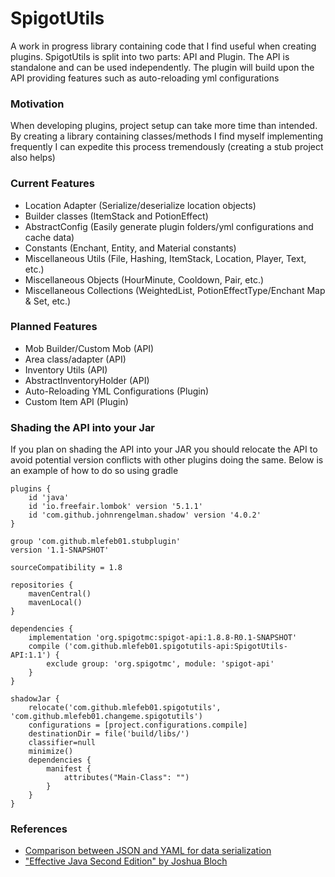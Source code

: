 # SpigotUtils
A work in progress library containing code that I find useful when creating plugins. 
SpigotUtils is split into two parts: API and Plugin. The API is standalone and can be 
used independently. The plugin will build upon the API providing features such as auto-reloading
yml configurations

### Motivation
When developing plugins, project setup can take more time than intended. By creating a 
library containing classes/methods I find myself implementing frequently I can expedite
this process tremendously (creating a stub project also helps)

### Current Features
- Location Adapter (Serialize/deserialize location objects)
- Builder classes (ItemStack and PotionEffect)
- AbstractConfig (Easily generate plugin folders/yml configurations and cache data)
- Constants (Enchant, Entity, and Material constants)
- Miscellaneous Utils (File, Hashing, ItemStack, Location, Player, Text, etc.)
- Miscellaneous Objects (HourMinute, Cooldown, Pair, etc.)
- Miscellaneous Collections (WeightedList, PotionEffectType/Enchant Map & Set, etc.)

### Planned Features
- Mob Builder/Custom Mob (API)
- Area class/adapter (API)
- Inventory Utils (API)
- AbstractInventoryHolder (API)
- Auto-Reloading YML Configurations (Plugin)
- Custom Item API (Plugin)

### Shading the API into your Jar
If you plan on shading the API into your JAR you should relocate the API to avoid potential version
conflicts with other plugins doing the same. Below is an example of how to do so using gradle
```$xslt
plugins {
    id 'java'
    id 'io.freefair.lombok' version '5.1.1'
    id 'com.github.johnrengelman.shadow' version '4.0.2'
}

group 'com.github.mlefeb01.stubplugin'
version '1.1-SNAPSHOT'

sourceCompatibility = 1.8

repositories {
    mavenCentral()
    mavenLocal()
}

dependencies {
    implementation 'org.spigotmc:spigot-api:1.8.8-R0.1-SNAPSHOT'
    compile ('com.github.mlefeb01.spigotutils-api:SpigotUtils-API:1.1') {
        exclude group: 'org.spigotmc', module: 'spigot-api'
    }
}

shadowJar {
    relocate('com.github.mlefeb01.spigotutils', 'com.github.mlefeb01.changeme.spigotutils')
    configurations = [project.configurations.compile]
    destinationDir = file('build/libs/')
    classifier=null
    minimize()
    dependencies {
        manifest {
            attributes("Main-Class": "")
        }
    }
}
```

### References
- [Comparison between JSON and YAML for data serialization](http://citeseerx.ist.psu.edu/viewdoc/download?doi=10.1.1.1048.2508&rep=rep1&type=pdf)
- ["Effective Java Second Edition" by Joshua Bloch](https://www.amazon.com/Effective-Java-2nd-Joshua-Bloch/dp/0321356683)
